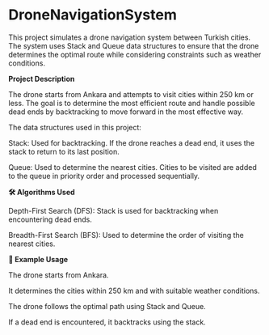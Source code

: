 # DroneNavigationSystem

This project simulates a drone navigation system between Turkish cities. The system uses Stack and Queue data structures to ensure that the drone determines the optimal route while considering constraints such as weather conditions.

**Project Description**

The drone starts from Ankara and attempts to visit cities within 250 km or less. The goal is to determine the most efficient route and handle possible dead ends by backtracking to move forward in the most effective way.

The data structures used in this project:

Stack: Used for backtracking. If the drone reaches a dead end, it uses the stack to return to its last position.

Queue: Used to determine the nearest cities. Cities to be visited are added to the queue in priority order and processed sequentially.

**🛠 Algorithms Used**

Depth-First Search (DFS): Stack is used for backtracking when encountering dead ends.

Breadth-First Search (BFS): Used to determine the order of visiting the nearest cities.

**📌 Example Usage**

The drone starts from Ankara.

It determines the cities within 250 km and with suitable weather conditions.

The drone follows the optimal path using Stack and Queue.

If a dead end is encountered, it backtracks using the stack.
